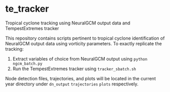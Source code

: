 # te_tracker
Tropical cyclone tracking using NeuralGCM output data and TempestExtremes tracker

This repository contains scripts pertinent to tropical cyclone identification of NeuralGCM output data using vorticity parameters. To exactly replicate the tracking:

1) Extract variables of choice from NeuralGCM output using
   ```python ngcm_batch.py```
3) Run the TempestExtremes tracker using
   ```tracker_sbatch.sh```

Node detection files, trajectories, and plots will be located in the current year directory under
```dn_output```
```trajectories```
```plots```
respectively.
